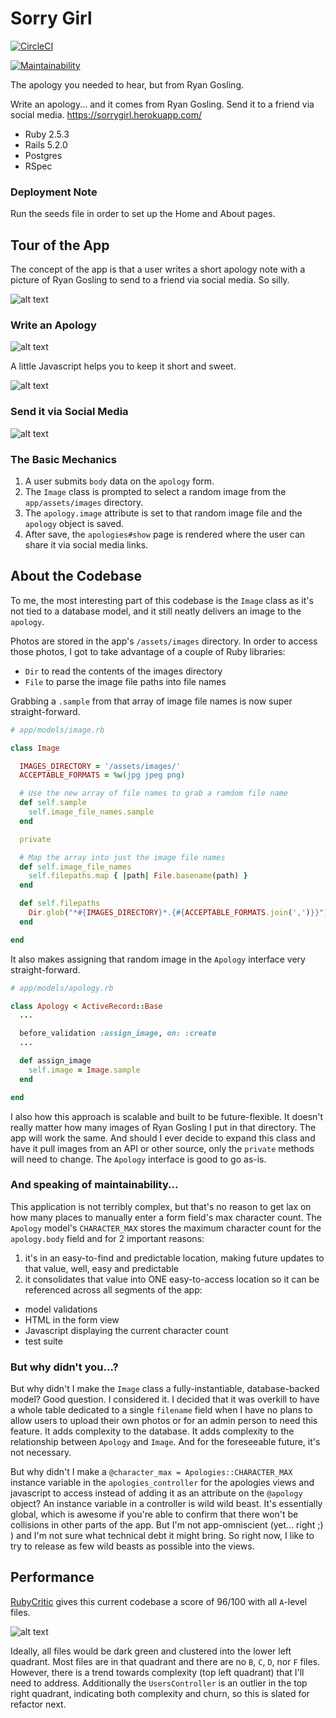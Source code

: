 # Sorry Girl

[![CircleCI](https://circleci.com/gh/lortza/sorrygirl.svg?style=svg)](https://circleci.com/gh/lortza/sorrygirl)

[![Maintainability](https://api.codeclimate.com/v1/badges/73d94f9055777a075fcf/maintainability)](https://codeclimate.com/github/lortza/sorrygirl/maintainability)

The apology you needed to hear, but from Ryan Gosling.

Write an apology... and it comes from Ryan Gosling. Send it to a friend via social media. https://sorrygirl.herokuapp.com/

* Ruby 2.5.3
* Rails 5.2.0
* Postgres
* RSpec

### Deployment Note
Run the seeds file in order to set up the Home and About pages.

## Tour of the App

The concept of the app is that a user writes a short apology note with a picture of Ryan Gosling to send to a friend via social media. So silly.

![alt text](/public/screenshots/home.png "home page")


### Write an Apology

![alt text](/public/screenshots/apology1.gif "writing an apology")

A little Javascript helps you to keep it short and sweet.

![alt text](/public/screenshots/apology2.gif "character count validations")

### Send it via Social Media

![alt text](/public/screenshots/apology3.gif "sending via social media")


### The Basic Mechanics

1. A user submits `body` data on the `apology` form.
2. The `Image` class is prompted to select a random image from the `app/assets/images` directory.
3. The `apology.image` attribute is set to that random image file and the `apology` object is saved.
4. After save, the `apologies#show` page is rendered where the user can share it via social media links.


## About the Codebase

To me, the most interesting part of this codebase is the `Image` class as it's not tied to a database model, and it still neatly delivers an image to the `apology`.

Photos are stored in the app's `/assets/images` directory. In order to access those photos, I got to take advantage of a couple of Ruby libraries:

* `Dir` to read the contents of the images directory
* `File` to parse the image file paths into file names

Grabbing a `.sample` from that array of image file names is now super straight-forward.

```ruby
# app/models/image.rb

class Image

  IMAGES_DIRECTORY = '/assets/images/'
  ACCEPTABLE_FORMATS = %w(jpg jpeg png)

  # Use the new array of file names to grab a ramdom file name
  def self.sample
    self.image_file_names.sample
  end

  private

  # Map the array into just the image file names
  def self.image_file_names
    self.filepaths.map { |path| File.basename(path) }
  end

  def self.filepaths
    Dir.glob("*#{IMAGES_DIRECTORY}*.{#{ACCEPTABLE_FORMATS.join(',')}}")    
  end

end
```

It also makes assigning that random image in the `Apology` interface very straight-forward.


```ruby
# app/models/apology.rb

class Apology < ActiveRecord::Base
  ...

  before_validation :assign_image, on: :create
  ...

  def assign_image
    self.image = Image.sample
  end

end
```

I also how this approach is scalable and built to be future-flexible. It doesn't really matter how many images of Ryan Gosling I put in that directory. The app will work the same. And should I ever decide to expand this class and have it pull images from an API or other source, only the `private` methods will need to change. The `Apology` interface is good to go as-is.

### And speaking of maintainability...

This application is not terribly complex, but that's no reason to get lax on how many places to manually enter a form field's max character count. The `Apology` model's `CHARACTER_MAX` stores the maximum character count for the `apology.body` field and for 2 important reasons:

1. it's in an easy-to-find and predictable location, making future updates to that value, well, easy and predictable
2. it consolidates that value into ONE easy-to-access location so it can be referenced across all segments of the app:
 * model validations
 * HTML in the form view
 * Javascript displaying the current character count   
 * test suite

### But why didn't you...?

But why didn't I make the `Image` class a fully-instantiable, database-backed model? Good question. I considered it. I decided that it was overkill to have a whole table dedicated to a single `filename` field when I have no plans to allow users to upload their own photos or for an admin person to need this feature. It adds complexity to the database. It adds complexity to the relationship between `Apology` and `Image`. And for the foreseeable future, it's not necessary.

But why didn't I make a `@character_max = Apologies::CHARACTER_MAX` instance variable in the `apologies_controller` for the apologies views and javascript to access instead of adding it as an attribute on the `@apology` object? An instance variable in a controller is wild wild beast. It's essentially global, which is awesome if you're able to confirm that there won't be collisions in other parts of the app. But I'm not app-omniscient (yet... right ;) ) and I'm not sure what technical debt it might bring. So right now, I like to try to release as few wild beasts as possible into the views.

## Performance

[RubyCritic](https://github.com/whitesmith/rubycritic) gives this current codebase a score of 96/100 with all `A`-level files.

![alt text](/public/screenshots/rubycritic.png "rubycritic metrics")

Ideally, all files would be dark green and clustered into the lower left quadrant. Most files are in that quadrant and there are no `B`, `C`, `D`, nor `F` files. However, there is a trend towards complexity (top left quadrant) that I'll need to address. Additionally the `UsersController` is an outlier in the top right quadrant, indicating both complexity and churn, so this is slated for refactor next.  
